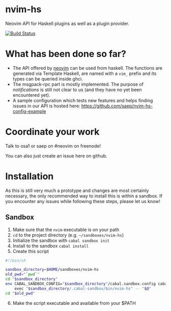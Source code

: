 # nvim-hs

Neovim API for Haskell plugins as well as a plugin provider.

[![Build Status](https://travis-ci.org/saep/nvim-hs.svg?branch=master)](https://travis-ci.org/saep/nvim-hs)

# What has been done so far?

* The API offered by [neovim](https://github.com/neovim/neovim) 
  can be used from haskell. The functions are generated via 
  Template Haskell, are named with a `vim_` prefix and its 
  types can be queried inside ghci.
* The msgpack-rpc part is mostly implemented. The purpose 
  of *notifications* is still not clear to us 
  (and they have no yet been encountered yet).
* A sample configuration which tests new features and helps 
  finding issues in our API is hosted here: 
  https://github.com/saep/nvim-hs-config-example

# Coordinate your work

Talk to osa1 or saep on #neovim on freenode!

You can also just create an issue here on github.

# Installation

As this is still very much a prototype and changes are most certainly
necessary, the only recommended way to install this is within a sandbox.
If you encounter any issues while following these steps, please let us
know!

## Sandbox

1. Make sure that the `nvim` executable is on your path
2. `cd` to the project directory (e.g. `~/sandboxes/nvim-hs`)
3. Initialize the sandbox with `cabal sandbox init`
4. Install to the sandbox `cabal install`
5. Create this script
  ```bash
  #!/bin/sh

  sandbox_directory=$HOME/sandboxes/nvim-hs
  old_pwd="`pwd`"
  cd "$sandbox_directory"
  env CABAL_SANDBOX_CONFIG="$sandbox_directory"/cabal.sandbox.config cabal \
      exec "$sandbox_directory/.cabal-sandbox/bin/nvim-hs" -- "$@"
  cd "$old_pwd"
  ```
6. Make the script executable and available from your $PATH
